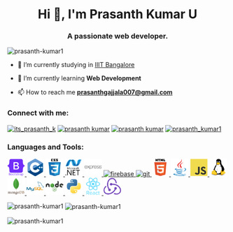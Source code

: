 <h1 align="center">Hi 👋, I'm Prasanth Kumar U</h1>
<h3 align="center">A passionate web developer.</h3>

<p align="left"> <img src="https://komarev.com/ghpvc/?username=prasanth-kumar1&label=Profile%20views&color=0e75b6&style=flat" alt="prasanth-kumar1" /> </p>

- 🔭 I’m currently studying in [IIIT Bangalore](https://www.iiitb.ac.in/)

- 🌱 I’m currently learning **Web Development**

- 📫 How to reach me **prasanthgajjala007@gmail.com**

<h3 align="left">Connect with me:</h3>
<p align="left">
<a href="https://twitter.com/its_prasanth_k" target="blank"><img align="center" src="https://cdn.jsdelivr.net/npm/simple-icons@3.0.1/icons/twitter.svg" alt="its_prasanth_k" height="30" width="40" /></a>
<a href="https://linkedin.com/in/prasanth kumar" target="blank"><img align="center" src="https://cdn.jsdelivr.net/npm/simple-icons@3.0.1/icons/linkedin.svg" alt="prasanth kumar" height="30" width="40" /></a>
<a href="https://fb.com/prasanth kumar" target="blank"><img align="center" src="https://cdn.jsdelivr.net/npm/simple-icons@3.0.1/icons/facebook.svg" alt="prasanth kumar" height="30" width="40" /></a>
<a href="https://instagram.com/prasanth_kumar1" target="blank"><img align="center" src="https://cdn.jsdelivr.net/npm/simple-icons@3.0.1/icons/instagram.svg" alt="prasanth_kumar1" height="30" width="40" /></a>
</p>

<h3 align="left">Languages and Tools:</h3>
<p align="left"> <a href="https://getbootstrap.com" target="_blank"> <img src="https://raw.githubusercontent.com/devicons/devicon/master/icons/bootstrap/bootstrap-plain-wordmark.svg" alt="bootstrap" width="40" height="40"/> </a> <a href="https://www.w3schools.com/cpp/" target="_blank"> <img src="https://raw.githubusercontent.com/devicons/devicon/master/icons/cplusplus/cplusplus-original.svg" alt="cplusplus" width="40" height="40"/> </a> <a href="https://www.w3schools.com/css/" target="_blank"> <img src="https://raw.githubusercontent.com/devicons/devicon/master/icons/css3/css3-original-wordmark.svg" alt="css3" width="40" height="40"/> </a> <a href="https://dotnet.microsoft.com/" target="_blank"> <img src="https://raw.githubusercontent.com/devicons/devicon/master/icons/dot-net/dot-net-original-wordmark.svg" alt="dotnet" width="40" height="40"/> </a> <a href="https://expressjs.com" target="_blank"> <img src="https://raw.githubusercontent.com/devicons/devicon/master/icons/express/express-original-wordmark.svg" alt="express" width="40" height="40"/> </a> <a href="https://firebase.google.com/" target="_blank"> <img src="https://www.vectorlogo.zone/logos/firebase/firebase-icon.svg" alt="firebase" width="40" height="40"/> </a> <a href="https://git-scm.com/" target="_blank"> <img src="https://www.vectorlogo.zone/logos/git-scm/git-scm-icon.svg" alt="git" width="40" height="40"/> </a> <a href="https://www.w3.org/html/" target="_blank"> <img src="https://raw.githubusercontent.com/devicons/devicon/master/icons/html5/html5-original-wordmark.svg" alt="html5" width="40" height="40"/> </a> <a href="https://www.java.com" target="_blank"> <img src="https://raw.githubusercontent.com/devicons/devicon/master/icons/java/java-original.svg" alt="java" width="40" height="40"/> </a> <a href="https://developer.mozilla.org/en-US/docs/Web/JavaScript" target="_blank"> <img src="https://raw.githubusercontent.com/devicons/devicon/master/icons/javascript/javascript-original.svg" alt="javascript" width="40" height="40"/> </a> <a href="https://www.linux.org/" target="_blank"> <img src="https://raw.githubusercontent.com/devicons/devicon/master/icons/linux/linux-original.svg" alt="linux" width="40" height="40"/> </a> <a href="https://www.mongodb.com/" target="_blank"> <img src="https://raw.githubusercontent.com/devicons/devicon/master/icons/mongodb/mongodb-original-wordmark.svg" alt="mongodb" width="40" height="40"/> </a> <a href="https://www.mysql.com/" target="_blank"> <img src="https://raw.githubusercontent.com/devicons/devicon/master/icons/mysql/mysql-original-wordmark.svg" alt="mysql" width="40" height="40"/> </a> <a href="https://nodejs.org" target="_blank"> <img src="https://raw.githubusercontent.com/devicons/devicon/master/icons/nodejs/nodejs-original-wordmark.svg" alt="nodejs" width="40" height="40"/> </a> <a href="https://www.python.org" target="_blank"> <img src="https://raw.githubusercontent.com/devicons/devicon/master/icons/python/python-original.svg" alt="python" width="40" height="40"/> </a> <a href="https://reactjs.org/" target="_blank"> <img src="https://raw.githubusercontent.com/devicons/devicon/master/icons/react/react-original-wordmark.svg" alt="react" width="40" height="40"/> </a> <a href="https://redux.js.org" target="_blank"> <img src="https://raw.githubusercontent.com/devicons/devicon/master/icons/redux/redux-original.svg" alt="redux" width="40" height="40"/> </a> </p>

<p><img align="left" src="https://github-readme-stats.vercel.app/api/top-langs?username=prasanth-kumar1&show_icons=true&locale=en&layout=compact" alt="prasanth-kumar1" /></p>

<p>&nbsp;<img align="center" src="https://github-readme-stats.vercel.app/api?username=prasanth-kumar1&show_icons=true&locale=en" alt="prasanth-kumar1" /></p>

<p><img align="center" src="https://github-readme-streak-stats.herokuapp.com/?user=prasanth-kumar1&" alt="prasanth-kumar1" /></p>
